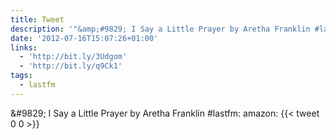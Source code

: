 ```yaml
---
title: Tweet
description: '"&amp;#9829; I Say a Little Prayer by Aretha Franklin #lastfm:  amazon: "'
date: '2012-07-16T15:07:26+01:00'
links:
  - 'http://bit.ly/3Udgom'
  - 'http://bit.ly/q9Ck1'
tags:
  - lastfm
---
```

&amp;#9829; I Say a Little Prayer by Aretha Franklin #lastfm:  amazon: 
      {{< tweet 0 0 >}}
    
